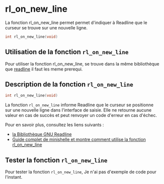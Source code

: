 # rl_on_new_line

La fonction rl_on_new_line permet permet d'indiquer à Readline que le curseur se trouve sur une nouvelle ligne.

```h
int rl_on_new_line(void)
```

## Utilisation de la fonction `rl_on_new_line`

Pour utiliser la fonction rl_on_new_line, se trouve dans la même bibliothèque que [readline](./../readline/Explication.md#utilisation-de-la-fonction-readline) il faut les meme prerequi.

## Description de la fonction `rl_on_new_line`

```h
int rl_on_new_line(void)
```

La fonction `rl_on_new_line` informe Readline que le curseur se positionne sur une nouvelle ligne dans l'interface de saisie. Elle ne retourne aucune valeur en cas de succès et peut renvoyer un code d'erreur en cas d'échec.

Pour en savoir plus, consultez les liens suivants :
- [la Bibliothèque GNU Readline](https://tiswww.case.edu/php/chet/readline/readline.html)
- [Guide complet de minishelle et montre comment utilise la fonction rl_on_new_line](https://chrtophe.developpez.com/tutoriels/minisysteme/#L25)

## Tester la fonction `rl_on_new_line`

Pour tester la fonction `rl_on_new_line`, Je n'ai pas d'exemple de code pour l'instant.